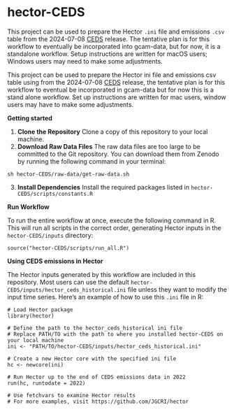 # hector-CEDS


This project can be used to prepare the Hector `.ini` file and emissions `.csv` table from the 2024-07-08 [CEDS](https://github.com/jGCRI/ceds) release. The tentative plan is for this workflow to eventually be incorporated into gcam-data, but for now, it is a standalone workflow. Setup instructions are written for macOS users; Windows users may need to make some adjustments.


This project can be used to prepare the Hector ini file and emissions csv table using from the 2024-07-08 [CEDS](https://github.com/jGCRI/ceds) release, the tentative plan is for this workflow to eventual be incorporated in gcam-data but for now this is a stand alone workflow. Set up instructions are written for mac users, window users may have to make some adjustments. 

**Getting started** 

1. **Clone the Repository** Clone a copy of this repository to your local machine.
2. **Download Raw Data Files** The raw data files are too large to be committed to the Git repository. You can download them from Zenodo by running the following command in your terminal:

```
sh hector-CEDS/raw-data/get-raw-data.sh
```
3. **Install Dependencies** Install the required packages listed in `hector-CEDS/scripts/constants.R`

**Run Workflow**

To run the entire workflow at once, execute the following command in R. This will run all scripts in the correct order, generating Hector inputs in the `hector-CEDS/inputs` directory: 

```
source("hector-CEDS/scripts/run_all.R")
```

**Using CEDS emissions in Hector**

The Hector inputs generated by this workflow are included in this repository. Most users can use the default `hector-CEDS/inputs/hector_ceds_historical.ini` file unless they want to modify the input time series. Here’s an example of how to use this `.ini` file in R:

```
# Load Hector package
library(hector)

# Define the path to the hector_ceds_historical ini file
# Replace PATH/TO with the path to where you installed hector-CEDS on your local machine
ini <- "PATH/TO/hector-CEDS/inputs/hector_ceds_historical.ini"

# Create a new Hector core with the specified ini file
hc <- newcore(ini)

# Run Hector up to the end of CEDS emissions data in 2022
run(hc, runtodate = 2022)

# Use fetchvars to examine Hector results
# For more examples, visit https://github.com/JGCRI/hector
```










